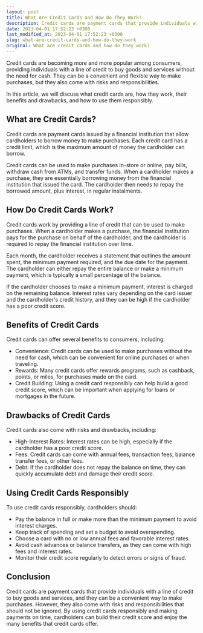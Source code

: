 ```yaml
---
layout: post
title: What Are Credit Cards and How Do They Work?
description: Credit cards are payment cards that provide individuals with a line of credit to buy goods and services, and they work by allowing users to borrow money to make purchases and repay it later with interest. Learn more about credit cards in this article.
date: 2023-04-01 17:52:23 +0300
last_modified_at: 2023-04-01 17:52:23 +0300
slug: what-are-credit-cards-and-how-do-they-work
original: What are credit cards and how do they work?
---
```

Credit cards are becoming more and more popular among consumers, providing individuals with a line of credit to buy goods and services without the need for cash. They can be a convenient and flexible way to make purchases, but they also come with risks and responsibilities.

In this article, we will discuss what credit cards are, how they work, their benefits and drawbacks, and how to use them responsibly.

## What are Credit Cards?
Credit cards are payment cards issued by a financial institution that allow cardholders to borrow money to make purchases. Each credit card has a credit limit, which is the maximum amount of money the cardholder can borrow.

Credit cards can be used to make purchases in-store or online, pay bills, withdraw cash from ATMs, and transfer funds. When a cardholder makes a purchase, they are essentially borrowing money from the financial institution that issued the card. The cardholder then needs to repay the borrowed amount, plus interest, in regular instalments.

## How Do Credit Cards Work?
Credit cards work by providing a line of credit that can be used to make purchases. When a cardholder makes a purchase, the financial institution pays for the purchase on behalf of the cardholder, and the cardholder is required to repay the financial institution over time.

Each month, the cardholder receives a statement that outlines the amount spent, the minimum payment required, and the due date for the payment. The cardholder can either repay the entire balance or make a minimum payment, which is typically a small percentage of the balance.

If the cardholder chooses to make a minimum payment, interest is charged on the remaining balance. Interest rates vary depending on the card issuer and the cardholder's credit history, and they can be high if the cardholder has a poor credit score.

## Benefits of Credit Cards
Credit cards can offer several benefits to consumers, including:

- Convenience: Credit cards can be used to make purchases without the need for cash, which can be convenient for online purchases or when traveling.
- Rewards: Many credit cards offer rewards programs, such as cashback, points, or miles, for purchases made on the card.
- Credit Building: Using a credit card responsibly can help build a good credit score, which can be important when applying for loans or mortgages in the future.

## Drawbacks of Credit Cards
Credit cards also come with risks and drawbacks, including:

- High-Interest Rates: Interest rates can be high, especially if the cardholder has a poor credit score.
- Fees: Credit cards can come with annual fees, transaction fees, balance transfer fees, or other fees.
- Debt: If the cardholder does not repay the balance on time, they can quickly accumulate debt and damage their credit score.

## Using Credit Cards Responsibly
To use credit cards responsibly, cardholders should:

- Pay the balance in full or make more than the minimum payment to avoid interest charges.
- Keep track of spending and set a budget to avoid overspending.
- Choose a card with no or low annual fees and favorable interest rates.
- Avoid cash advances or balance transfers, as they can come with high fees and interest rates.
- Monitor their credit score regularly to detect errors or signs of fraud.

## Conclusion
Credit cards are payment cards that provide individuals with a line of credit to buy goods and services, and they can be a convenient way to make purchases. However, they also come with risks and responsibilities that should not be ignored. By using credit cards responsibly and making payments on time, cardholders can build their credit score and enjoy the many benefits that credit cards offer.